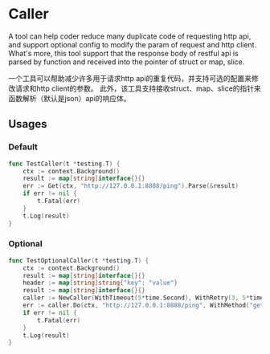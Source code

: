# Caller

A tool can help coder reduce many duplicate code of requesting http api, and support optional config to modify the param of
request and http client. What's more, this tool support that the response body of restful api is parsed by function and
received into the pointer of struct or map, slice.

一个工具可以帮助减少许多用于请求http api的重复代码，并支持可选的配置来修改请求和http client的参数。
此外，该工具支持接收struct、map、slice的指针来函数解析（默认是json）api的响应体。

## Usages

### Default

```go
func TestCaller(t *testing.T) {
	ctx := context.Background()
	result := map[string]interface{}{}
	err := Get(ctx, "http://127.0.0.1:8888/ping").Parse(&result)
	if err != nil {
		t.Fatal(err)
	}
	t.Log(result)
}
```

### Optional

```go
func TestOptionalCaller(t *testing.T) {
    ctx := context.Background()
    result := map[string]interface{}{}
    header := map[string]string{"key": "value"}
    result := map[string]interface{}{} 
    caller := NewCaller(WithTimeout(5*time.Second), WithRetry(3, 5*time.Second))
    err := caller.Do(ctx, "http://127.0.0.1:8888/ping", WithMethod("get"), WithHeader(header)).Parse(&result)
    if err != nil { 
    	t.Fatal(err)
    }
    t.Log(result)
}
```
